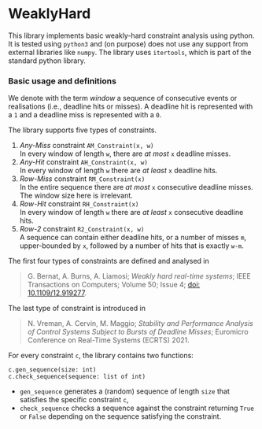 # WeaklyHard

This library implements basic weakly-hard constraint analysis using python.
It is tested using `python3` and (on purpose) does not use any support from
external libraries like `numpy`. The library uses `itertools`, which is part
of the standard python library.

### Basic usage and definitions

We denote with the term _window_ a sequence of consecutive events or
realisations (i.e., deadline hits or misses). A deadline hit is represented
with a `1` and a deadline miss is represented with a `0`.

The library supports five types of constraints.

1. _Any-Miss_ constraint `AM_Constraint(x, w)` <br>
   In every window of length `w`, there are
   _at most_ `x` deadline misses.
2. _Any-Hit_ constraint `AH_Constraint(x, w)` <br>
   In every window of length `w` there are
   _at least_ `x` deadline hits.
3. _Row-Miss_ constraint `RM_Constraint(x)` <br>
   In the entire sequence there are
   _at most_ `x` consecutive deadline misses.
   The window size here is irrelevant.
4. _Row-Hit_ constraint `RH_Constraint(x)` <br>
   In every window of length `w` there are
   _at least_ `x` consecutive deadline hits.
5. _Row-2_ constraint `R2_Constraint(x, w)` <br>
   A sequence can contain either deadline hits, or a number of misses `m`,
   upper-bounded by `x`, followed by a number of hits that is exactly
   `w-m`.

The first four types of constraints are defined and analysed in

> G. Bernat, A. Burns, A. Liamosi; _Weakly hard real-time systems_;
> IEEE Transactions on Computers; Volume 50; Issue 4;
> [doi: 10.1109/12.919277](https://doi.org/10.1109/12.919277).

The last type of constraint is introduced in

> N. Vreman, A. Cervin, M. Maggio; _Stability and Performance Analysis
> of Control Systems Subject to Bursts of Deadline Misses_;
> Euromicro Conference on Real-Time Systems (ECRTS) 2021.

For every constraint `c`, the library contains two functions:

    c.gen_sequence(size: int)
    c.check_sequence(sequence: list of int)

* `gen_sequence` generates a (random) sequence of length `size` that
  satisfies the specific constraint `c`,
* `check_sequence` checks a sequence against the constraint returning
  `True` or `False` depending on the sequence satisfying the constraint.
